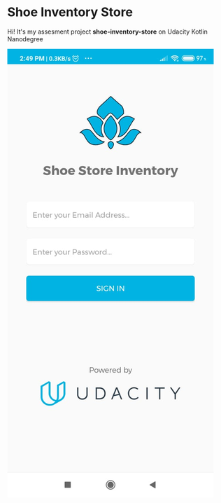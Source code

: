 # Shoe Inventory Store

Hi! It's my assesment project **shoe-inventory-store** on Udacity Kotlin Nanodegree

![Shoe Inventory Store](image.png)

